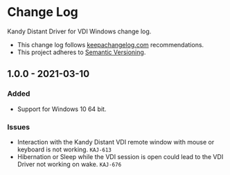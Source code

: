 # Change Log

Kandy Distant Driver for VDI Windows change log.

- This change log follows [keepachangelog.com](http://keepachangelog.com/) recommendations.
- This project adheres to [Semantic Versioning](http://semver.org/).

## 1.0.0 - 2021-03-10

### Added

- Support for Windows 10 64 bit.

### Issues

- Interaction with the Kandy Distant VDI remote window with mouse or keyboard is not working. `KAJ-613`
- Hibernation or Sleep while the VDI session is open could lead to the VDI Driver not working on wake. `KAJ-676`